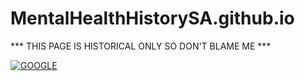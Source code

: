 # MentalHealthHistorySA.github.io

*** THIS PAGE IS HISTORICAL ONLY SO DON'T BLAME ME ***

[![GOOGLE](MentalHealthHistorySA.github.io/google.png "Google")](http://google.com)
